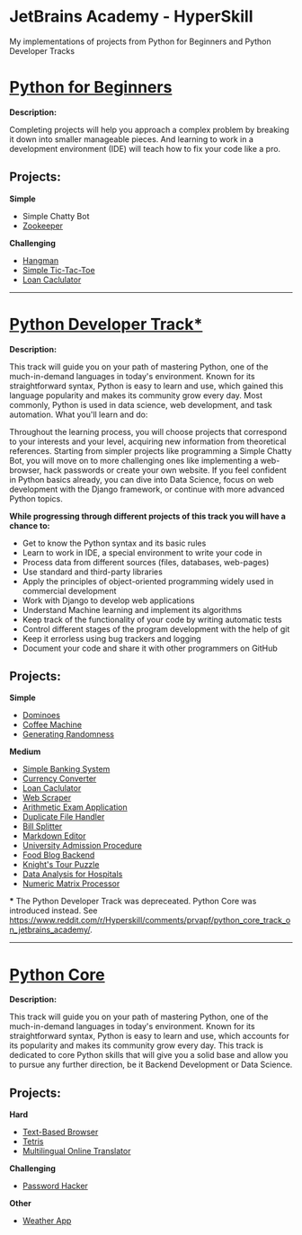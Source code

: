 # JetBrains Academy - HyperSkill

My implementations of projects from Python for Beginners and Python Developer Tracks

<a href=https://hyperskill.org/tracks/6><h1>Python for Beginners</h1></a>

<b>Description:</b>

Completing projects will help you approach a complex problem by breaking it down into smaller manageable pieces. And learning to work in a development environment (IDE) will teach how to fix your code like a pro.

<h2>Projects:</h2>

<b>Simple</b>
<ul>
  <li>Simple Chatty Bot</li>
  <li><a href=https://github.com/AndrStp/JetBrains_Academy/tree/Projects/Zoo_Keeper>Zookeeper</a></li>
</ul>

<b>Challenging</b>
<ul>
  <li><a href=https://github.com/AndrStp/JetBrains_Academy/tree/Projects/Hangman/task/hangman>Hangman</a></li>
  <li><a href=https://github.com/AndrStp/JetBrains_Academy/tree/Projects/TicTacToe>Simple Tic-Tac-Toe</a></li>
  <li><a href=https://github.com/AndrStp/JetBrains_Academy/tree/Projects/Loan_Calculator>Loan Caclulator</a></li>
</ul>

<hr>

<a href=https://hyperskill.org/tracks/2><h1>Python Developer Track*</h1></a>

<b>Description:</b>

This track will guide you on your path of mastering Python, one of the much-in-demand languages in today's environment. Known for its straightforward syntax, Python is easy to learn and use, which gained this language popularity and makes its community grow every day. Most commonly, Python is used in data science, web development, and task automation.
What you'll learn and do:

Throughout the learning process, you will choose projects that correspond to your interests and your level, acquiring new information from theoretical references. Starting from simpler projects like programming a Simple Chatty Bot, you will move on to more challenging ones like implementing a web-browser, hack passwords or create your own website. If you feel confident in Python basics already, you can dive into Data Science, focus on web development with the Django framework, or continue with more advanced Python topics. 

<b>While progressing through different projects of this track you will have a chance to:</b>
<ul>
  <li>Get to know the Python syntax and its basic rules</li>
  <li>Learn to work in IDE, a special environment to write your code in</li>
  <li>Process data from different sources (files, databases, web-pages)</li>
  <li>Use standard and third-party libraries</li>
  <li>Apply the principles of object-oriented programming widely used in commercial development</li>
  <li>Work with Django to develop web applications</li>
  <li>Understand Machine learning and implement its algorithms</li>
  <li>Keep track of the functionality of your code by writing automatic tests</li>
  <li>Control different stages of the program development with the help of git</li>
  <li>Keep it errorless using bug trackers and logging</li>
  <li>Document your code and share it with other programmers on GitHub</li>
</ul>

<h2>Projects:</h2>

<b>Simple</b>
<ul>
  <li><a href=https://github.com/AndrStp/JetBrains_Academy/tree/Projects/Dominoes>Dominoes</a></li>
  <li><a href=https://github.com/AndrStp/JetBrains_Academy/tree/Projects/Coffee_Machine>Coffee Machine</a></li>
  <li><a href=https://github.com/AndrStp/JetBrains_Academy/tree/Projects/Randomness>Generating Randomness</a></li>
</ul>

<b>Medium</b>
<ul>
  <li><a href=https://github.com/AndrStp/JetBrains_Academy/tree/Projects/simple_banking_system>Simple Banking System</a></li>
  <li><a href=https://github.com/AndrStp/JetBrains_Academy/tree/Projects/Currency_Converter>Currency Converter</a></li>
  <li><a href=https://github.com/AndrStp/JetBrains_Academy/tree/Projects/Loan_Calculator>Loan Caclulator</a></li>
  <li><a href=https://github.com/AndrStp/JetBrains_Academy/tree/Projects/Web_Scraper>Web Scraper</a></li>
  <li><a href=https://github.com/AndrStp/JetBrains_Academy/tree/Projects/arithmetic>Arithmetic Exam Application</a></li>
  <li><a href=https://github.com/AndrStp/JetBrains_Academy/tree/Projects/Duplicate_File_Handler>Duplicate File Handler</a></li>
  <li><a href=https://github.com/AndrStp/JetBrains_Academy/tree/Projects/Bill_Splitter>Bill Splitter</a></li>
  <li><a href=https://github.com/AndrStp/JetBrains_Academy/tree/Projects/Markdown_Editor>Markdown Editor</a></li>
  <li><a href=https://github.com/AndrStp/JetBrains_Academy/tree/Projects/University_Admission_Procedure>University Admission Procedure</a></li>
  <li><a href=https://github.com/AndrStp/JetBrains_Academy/tree/Projects/Food_Blog_Backend>Food Blog Backend</a></li>
  <li><a href=https://github.com/AndrStp/JetBrains_Academy/tree/Projects/Knight_Tour_Puzzle>Knight's Tour Puzzle</a></li>
  <li><a href=https://github.com/AndrStp/JetBrains_Academy/tree/Projects/Data_Analysis_Hospitals>Data Analysis for Hospitals</a></li>
  <li><a href=https://github.com/AndrStp/JetBrains_Academy/tree/Projects/Numeric_Matrix_Processor>Numeric Matrix Processor</a></li>
</ul>

<b>*</b> The Python Developer Track was depreceated. Python Core was introduced instead. See https://www.reddit.com/r/Hyperskill/comments/prvapf/python_core_track_on_jetbrains_academy/.

<hr>

<a href=https://hyperskill.org/tracks/2><h1>Python Core</h1></a>

<b>Description:</b>

This track will guide you on your path of mastering Python, one of the much-in-demand languages in today's environment. Known for its straightforward syntax, Python is easy to learn and use, which accounts for its popularity and makes its community grow every day. This track is dedicated to core Python skills that will give you a solid base and allow you to pursue any further direction, be it Backend Development or Data Science.

<h2>Projects:</h2>

<b>Hard</b>
<ul>
  <li><a href=https://github.com/AndrStp/JetBrains_Academy/tree/Projects/TextBased_Browser>Text-Based Browser</a></li>
  <li><a href=https://github.com/AndrStp/JetBrains_Academy/tree/Projects/Tetris>Tetris</a></li>
  <li><a href=https://github.com/AndrStp/JetBrains_Academy/tree/Projects/Multi_Lang_Translator>Multilingual Online Translator</a></li>
</ul>

<b>Challenging</b>
<ul>
  <li><a href=https://github.com/AndrStp/JetBrains_Academy/Password_Hacker>Password Hacker</a></li>
</ul>

<b>Other</b>
<ul>
  <li><a href=https://github.com/AndrStp/404>Weather App</a></li>
</ul>
